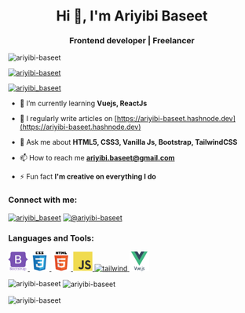 <h1 align="center">Hi 👋, I'm Ariyibi Baseet</h1>
<h3 align="center">Frontend developer | Freelancer</h3>

<p align="left"> <img src="https://komarev.com/ghpvc/?username=ariyibi-baseet&label=Profile%20views&color=0e75b6&style=flat" alt="ariyibi-baseet" /> </p>

<p align="left"> <a href="https://github.com/ryo-ma/github-profile-trophy"><img src="https://github-profile-trophy.vercel.app/?username=ariyibi-baseet" alt="ariyibi-baseet" /></a> </p>

<p align="left"> <a href="https://twitter.com/ariyibi_baseet" target="blank"><img src="https://img.shields.io/twitter/follow/ariyibi_baseet?logo=twitter&style=for-the-badge" alt="ariyibi_baseet" /></a> </p>

- 🌱 I’m currently learning **Vuejs, ReactJs**

- 📝 I regularly write articles on [https://ariyibi-baseet.hashnode.dev](https://ariyibi-baseet.hashnode.dev)

- 💬 Ask me about **HTML5, CSS3, Vanilla Js, Bootstrap, TailwindCSS**

- 📫 How to reach me **ariyibi.baseet@gmail.com**

- ⚡ Fun fact **I'm creative on everything I do**

<h3 align="left">Connect with me:</h3>
<p align="left">
<a href="https://twitter.com/ariyibi_baseet" target="blank"><img align="center" src="https://raw.githubusercontent.com/rahuldkjain/github-profile-readme-generator/master/src/images/icons/Social/twitter.svg" alt="ariyibi_baseet" height="30" width="40" /></a>
<a href="https://hashnode.com/@ariyibi-baseet" target="blank"><img align="center" src="https://raw.githubusercontent.com/rahuldkjain/github-profile-readme-generator/master/src/images/icons/Social/hashnode.svg" alt="@ariyibi-baseet" height="30" width="40" /></a>
</p>

<h3 align="left">Languages and Tools:</h3>
<p align="left"> <a href="https://getbootstrap.com" target="_blank" rel="noreferrer"> <img src="https://raw.githubusercontent.com/devicons/devicon/master/icons/bootstrap/bootstrap-plain-wordmark.svg" alt="bootstrap" width="40" height="40"/> </a> <a href="https://www.w3schools.com/css/" target="_blank" rel="noreferrer"> <img src="https://raw.githubusercontent.com/devicons/devicon/master/icons/css3/css3-original-wordmark.svg" alt="css3" width="40" height="40"/> </a> <a href="https://www.w3.org/html/" target="_blank" rel="noreferrer"> <img src="https://raw.githubusercontent.com/devicons/devicon/master/icons/html5/html5-original-wordmark.svg" alt="html5" width="40" height="40"/> </a> <a href="https://developer.mozilla.org/en-US/docs/Web/JavaScript" target="_blank" rel="noreferrer"> <img src="https://raw.githubusercontent.com/devicons/devicon/master/icons/javascript/javascript-original.svg" alt="javascript" width="40" height="40"/> </a> <a href="https://tailwindcss.com/" target="_blank" rel="noreferrer"> <img src="https://www.vectorlogo.zone/logos/tailwindcss/tailwindcss-icon.svg" alt="tailwind" width="40" height="40"/> </a> <a href="https://vuejs.org/" target="_blank" rel="noreferrer"> <img src="https://raw.githubusercontent.com/devicons/devicon/master/icons/vuejs/vuejs-original-wordmark.svg" alt="vuejs" width="40" height="40"/> </a> </p>

<p><img align="left" src="https://github-readme-stats.vercel.app/api/top-langs?username=ariyibi-baseet&show_icons=true&locale=en&layout=compact" alt="ariyibi-baseet" /></p>

<p>&nbsp;<img align="center" src="https://github-readme-stats.vercel.app/api?username=ariyibi-baseet&show_icons=true&locale=en" alt="ariyibi-baseet" /></p>

<p><img align="center" src="https://github-readme-streak-stats.herokuapp.com/?user=ariyibi-baseet&" alt="ariyibi-baseet" /></p>
